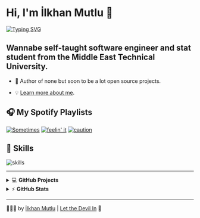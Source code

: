 # Hi, I'm İlkhan Mutlu 🔱
[![Typing SVG](https://readme-typing-svg.demolab.com?font=Fira+Code&pause=1000&color=F9A825&center=true&width=1000&lines=aut+viam+inveniam+aut+faciam+flectere+si+nequeo+superos+acheronta+movebo)](https://git.io/typing-svg)

## Wannabe self-taught software engineer and stat student from the Middle East Technical University.

- 🔱 Author of none but soon to be a lot open source projects.
<!--
- 💼 Customer Success Engineer 
- 🌱 Building 
- 🤝 Co-Founder 
- 😎 Co-Founder 
- 🔏 Bug bounty hunter in free time.
- ☕ Coffee lover, turning it into code,
- 🎯 Wasting my time to save other people's time.
-->
- 💡 [Learn more about me](https://bio.link/dokks).

## 🎧 My Spotify Playlists

[![Sometimes](https://img.shields.io/badge/sometimes-%231DB954.svg?&style=for-the-badge&logo=spotify&logoColor=white)](https://open.spotify.com/playlist/5sdTXRhmNZ4Kam3Yfvafag?si=b90bb0ac9e4b4b21) 
[![feelin' it](https://img.shields.io/badge/feelin'%20it-%231DB954.svg?&style=for-the-badge&logo=spotify&logoColor=white)](https://open.spotify.com/playlist/7AICSlbm4Kfeu8tLgqkIOj?si=06b714a376324b37) 
[![caution](https://img.shields.io/badge/caution-%231DB954.svg?&style=for-the-badge&logo=spotify&logoColor=white)](https://open.spotify.com/playlist/0Z3IVAjr1fPooenHwi2rgE?si=9645fb7e818d4257) 


## 🔧 Skills

![skills](https://skillicons.dev/icons?i=html,css,php,wordpress,py,figma,vscode,cpp,&theme=dark)

---


<details>
    <summary>&#128187 <b>GitHub Projects</b></summary><br/>

<!--START_SECTION:activity-->
1. 
2. 
3. 
4. 
5. 
<!--END_SECTION:activity-->

</details>


<details>
    <summary>&#9889 <b>GitHub Stats</b></summary><br/>

[![d0kks's GitHub stats](https://github-readme-stats.vercel.app/api?username=d0kks)](https://github.com/anuraghazra/github-readme-stats)

</details>

<!-- extra repo pins

[![Readme Card](https://github-readme-stats.vercel.app/api/pin/?username=anuraghazra&repo=github-readme-stats)](https://github.com/anuraghazra/github-readme-stats) 

-->
---

🔱🔱🔱 by [İlkhan Mutlu](https://github.com/d0kks) | [Let the Devil In](https://youtu.be/_OhbOO2HBUw?si=yflzb4sONOAsWFqO&t=14) 🙏
